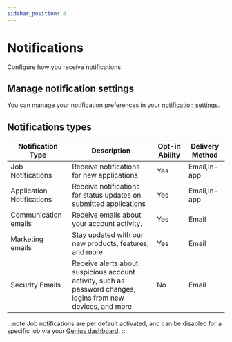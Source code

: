 ```yaml
---
sidebar_position: 8
---
```


# Notifications

Configure how you receive notifications.

## Manage notification settings

You can manage your notification preferences in your [notification settings](https://embloy.com/dashboard/settings/notifications).

## Notifications types

| Notification Type | Description | Opt-in Ability | Delivery Method |
| ----------------- | ----------- | -------------- | --------------- |
| Job Notifications | Receive notifications for new applications | Yes | Email,In-app |
| Application Notifications | Receive notifications for status updates on submitted applications | Yes | Email,In-app |
| Communication emails | Receive emails about your account activity. | Yes | Email |
| Marketing emails | Stay updated with our new products, features, and more | Yes | Email |
| Security Emails | Receive alerts about suspicious account activity, such as password changes, logins from new devices, and more | No | Email |

:::note
Job notifications are per default activated, and can be disabled for a specific job via your [Genius dashboard](https://genius.embloy.com/recruitment).
:::

